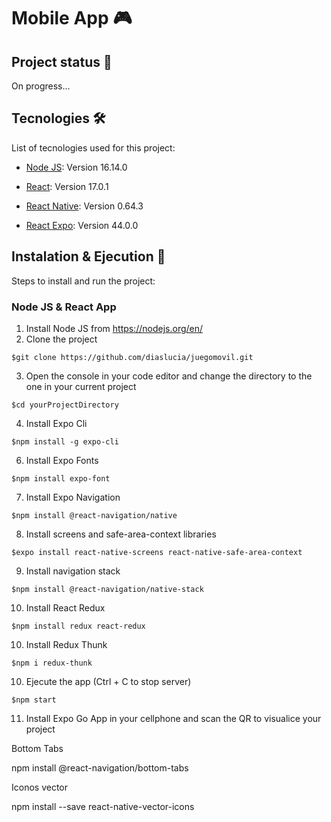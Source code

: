 # Mobile App 🎮
 
## Project status 🚧

On progress...

## Tecnologies 🛠️

List of tecnologies used for this project:

- [Node JS](https://nodejs.org/en/): Version 16.14.0

- [React](https://es.reactjs.org/): Version 17.0.1

- [React Native](https://reactnative.dev/): Version 0.64.3

- [React Expo](https://expo.dev/): Version 44.0.0

## Instalation & Ejecution 🚀

Steps to install and run the project:

### Node JS & React App

1. Install Node JS from https://nodejs.org/en/
2. Clone the project
```
$git clone https://github.com/diaslucia/juegomovil.git
```
3. Open the console in your code editor and change the directory to the one in your current project
```
$cd yourProjectDirectory
```
4. Install Expo Cli
```
$npm install -g expo-cli
```
6. Install Expo Fonts
```
$npm install expo-font
```
7. Install Expo Navigation
```
$npm install @react-navigation/native
```
8. Install screens and safe-area-context libraries
```
$expo install react-native-screens react-native-safe-area-context
```
9. Install navigation stack
```
$npm install @react-navigation/native-stack
```
10. Install React Redux
```
$npm install redux react-redux
```
10. Install Redux Thunk
```
$npm i redux-thunk
```
10. Ejecute the app (Ctrl + C to stop server)
```
$npm start
```
11. Install Expo Go App in your cellphone and scan the QR to visualice your project

Bottom Tabs

npm install @react-navigation/bottom-tabs

Iconos vector

npm install --save react-native-vector-icons